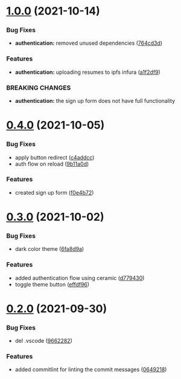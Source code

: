 # [1.0.0](https://github.com/Job-Unicorn/sodium/compare/v0.4.0...v1.0.0) (2021-10-14)


### Bug Fixes

* **authentication:** removed unused dependencies ([764cd3d](https://github.com/Job-Unicorn/sodium/commit/764cd3d55d4330c433c37c80f46d5eba18c40007))


### Features

* **authentication:** uploading resumes to ipfs infura ([a1f2df9](https://github.com/Job-Unicorn/sodium/commit/a1f2df94d4205d8a684f1fd1b3d0a49b6603eae5))


### BREAKING CHANGES

* **authentication:** the sign up form does not have full functionality



# [0.4.0](https://github.com/Job-Unicorn/sodium/compare/v0.3.0...v0.4.0) (2021-10-05)


### Bug Fixes

* apply button redirect ([c4addcc](https://github.com/Job-Unicorn/sodium/commit/c4addcc4004c63c3f3389942aadedf74a19b8af3))
* auth flow on reload ([9b11a0d](https://github.com/Job-Unicorn/sodium/commit/9b11a0d7548ca41897ab5eadd84604d29cb10758))


### Features

* created sign up form ([f0e4b72](https://github.com/Job-Unicorn/sodium/commit/f0e4b727880d7d3e09fc38327260f9bc8dd29e6f))



# [0.3.0](https://github.com/Job-Unicorn/sodium/compare/v0.2.0...v0.3.0) (2021-10-02)


### Bug Fixes

* dark color theme ([6fa8d9a](https://github.com/Job-Unicorn/sodium/commit/6fa8d9a60b79382546f6b117012646efb879b14f))


### Features

* added authentication flow using ceramic ([d779430](https://github.com/Job-Unicorn/sodium/commit/d7794303186a55335ff83f5da14420ec01872315))
* toggle theme button ([effdf96](https://github.com/Job-Unicorn/sodium/commit/effdf96667bbcd9503340d911df5b234bd7ef8f6))



# [0.2.0](https://github.com/Job-Unicorn/sodium/compare/9662282d4b1ac8efca1064ccf6f60ad3b58ece5d...v0.2.0) (2021-09-30)


### Bug Fixes

* del .vscode ([9662282](https://github.com/Job-Unicorn/sodium/commit/9662282d4b1ac8efca1064ccf6f60ad3b58ece5d))


### Features

* added commitlint for linting the commit messages ([0649218](https://github.com/Job-Unicorn/sodium/commit/0649218ed87f2b006dbbe49d3df9e76beb57571d))



